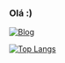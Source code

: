 ### Olá :)
[![Blog](https://img.shields.io/badge/LinkedIn-0077B5?style=for-the-badge&logo=linkedin&logoColor=white
)](https://www.linkedin.com/in/gabriel-tazz/)

[![Top Langs](https://github-readme-stats.vercel.app/api/top-langs/?username=GTazz)](https://github.com/anuraghazra/github-readme-stats)
